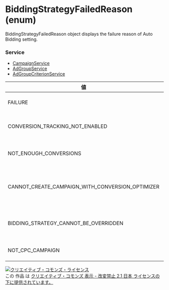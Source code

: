 # BiddingStrategyFailedReason (enum)
BiddingStrategyFailedReason object displays the failure reason of Auto Bidding setting.
### Service
+ [CampaignService](../services/CampaignService.md)
+ [AdGroupService](../services/AdGroupService.md)
+ [AdGroupCriterionService](../services/AdGroupCriterionService.md)

| 値 | 説明 | 
|---|---|
| FAILURE| Failed [Cause unknown] |
| CONVERSION_TRACKING_NOT_ENABLED| Failed [Invalid conversion tracking] |
| NOT_ENOUGH_CONVERSIONS| Failed [Not enough conversion information] |
| CANNOT_CREATE_CAMPAIGN_WITH_CONVERSION_OPTIMIZER| Failed [Cannot create conversion optimizer information] |
| BIDDING_STRATEGY_CANNOT_BE_OVERRIDDEN| Failed [Cannot override Auto bidding] |
| NOT_CPC_CAMPAIGN| Failed [Not CPC Campaign] |
<a rel="license" href="http://creativecommons.org/licenses/by-nd/2.1/jp/"><img alt="クリエイティブ・コモンズ・ライセンス" style="border-width:0" src="https://i.creativecommons.org/l/by-nd/2.1/jp/88x31.png" /></a><br />この 作品 は <a rel="license" href="http://creativecommons.org/licenses/by-nd/2.1/jp/">クリエイティブ・コモンズ 表示 - 改変禁止 2.1 日本 ライセンスの下に提供されています。</a>
